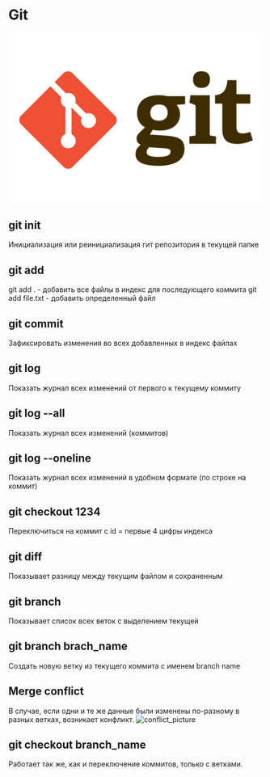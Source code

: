 # Git #

![Picture_git](git.jpg)

## git init ##
Инициализация или реинициализация гит репозитория в текущей папке

## git add ##
git add . - добавить все файлы в индекс для последующего коммита
git add file.txt - добавить определенный файл

## git commit ##
Зафиксировать изменения во всех добавленных в индекс файлах

## git log ##
Показать журнал всех изменений от первого к текущему коммиту

## git log --all ##
Показать журнал всех изменений (коммитов)

## git log --oneline ##
Показать журнал всех изменений в удобном формате (по строке на коммит)

## git checkout 1234 ##
Переключиться на коммит с id = первые 4 цифры индекса

## git diff ##
Показывает разницу между текущим файлом и сохраненным

## git branch ##
Показывает список всех веток с выделением текущей

## git branch brach_name ##
Создать новую ветку из текущего коммита с именем branch name

## Merge conflict ##
В случае, если одни и те же данные были изменены по-разному в разных ветках, возникает конфликт.
![conflict_picture](gitconglict.png)

## git checkout branch_name ##
Работает так же, как и переключение коммитов, только с ветками.